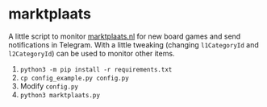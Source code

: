 # marktplaats

A little script to monitor [marktplaats.nl](https://www.marktplaats.nl/) for new board games and send notifications in Telegram. With a little tweaking (changing `l1CategoryId` and `l2CategoryId`) can be used to monitor other items.

1. `python3 -m pip install -r requirements.txt`
1. `cp config_example.py config.py`
1. Modify `config.py`
1. `python3 marktplaats.py`
